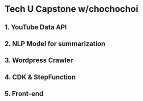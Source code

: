 # Tech U Capstone w/chochochoi

## 1. YouTube Data API

## 2. NLP Model for summarization

## 3. Wordpress Crawler

## 4. CDK & StepFunction

## 5. Front-end